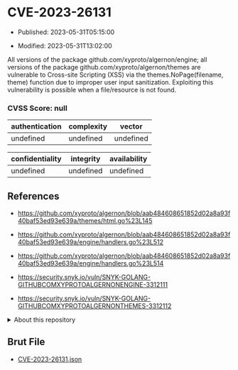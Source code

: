 # CVE-2023-26131

- Published: 2023-05-31T05:15:00

- Modified: 2023-05-31T13:02:00

All versions of the package github.com/xyproto/algernon/engine; all versions of the package github.com/xyproto/algernon/themes are vulnerable to Cross-site Scripting (XSS) via the themes.NoPage(filename, theme) function due to improper user input sanitization. Exploiting this vulnerability is possible when a file/resource is not found.

### CVSS Score: **null**

| authentication | complexity | vector |
| --- | --- | --- |
| undefined | undefined | undefined |

| confidentiality | integrity | availability |
| --- | --- | --- |
| undefined | undefined | undefined |

## References

* https://github.com/xyproto/algernon/blob/aab484608651852d02a8a93f40baf53ed93e639a/themes/html.go%23L145

* https://github.com/xyproto/algernon/blob/aab484608651852d02a8a93f40baf53ed93e639a/engine/handlers.go%23L512

* https://github.com/xyproto/algernon/blob/aab484608651852d02a8a93f40baf53ed93e639a/engine/handlers.go%23L514

* https://security.snyk.io/vuln/SNYK-GOLANG-GITHUBCOMXYPROTOALGERNONENGINE-3312111

* https://security.snyk.io/vuln/SNYK-GOLANG-GITHUBCOMXYPROTOALGERNONTHEMES-3312112

<details>
<summary>About this repository</summary> 

  This repository is part of the project [Live Hack CVE](https://github.com/Live-Hack-CVE). Main website can be found [www.live-hack.org](https://www.live-hack.org) 
  
  Made by [Sn0wAlice](https://github.com/Sn0wAlice) for the people that care about security and need to have a feed of the latest CVEs. Hope you enjoy it, don't forget to star the repo and follow me on [Twitter](https://twitter.com/Sn0wAlice) and [Github](https://github.com/Sn0wAlice). And that is my [personnal website](https://www.alice-snow.me/)

  - [Home Page](https://github.com/Live-Hack-CVE)
  - [Framework](https://github.com/Live-Hack-CVE/cve-framework)
  - [CVE database](https://github.com/Live-Hack-CVE/full_database)
  - [Changelog](https://github.com/Live-Hack-CVE/Changelog)
</details>

## Brut File

* [CVE-2023-26131.json](https://raw.githubusercontent.com/Live-Hack-CVE/full_database/main/cves/2023/CVE-2023-26131.json)

